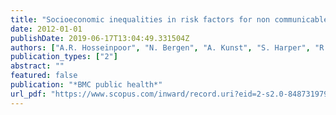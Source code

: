 ```yaml
---
title: "Socioeconomic inequalities in risk factors for non communicable diseases in low-income and middle-income countries: results from the World Health Survey."
date: 2012-01-01
publishDate: 2019-06-17T13:04:49.331504Z
authors: ["A.R. Hosseinpoor", "N. Bergen", "A. Kunst", "S. Harper", "R. Guthold", "D. Rekve", "E.T. d'Espaignet", "N. Naidoo", "S. Chatterji"]
publication_types: ["2"]
abstract: ""
featured: false
publication: "*BMC public health*"
url_pdf: "https://www.scopus.com/inward/record.uri?eid=2-s2.0-84873197913&partnerID=40&md5=9464528af6d467c6e69f6144e7c70522"
---
```


